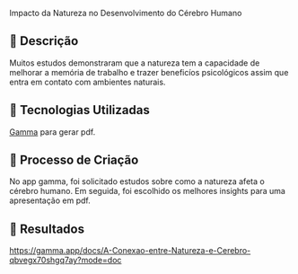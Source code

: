 Impacto da Natureza no Desenvolvimento do Cérebro Humano
## 📒 Descrição
Muitos estudos demonstraram que a natureza tem a capacidade de melhorar a memória de trabalho e trazer beneficíos psicológicos assim que entra em contato com ambientes naturais. 
## 🤖 Tecnologias Utilizadas
[Gamma](https://gamma.app/) para gerar pdf.
## 🧐 Processo de Criação
No app gamma, foi solicitado estudos sobre como a natureza afeta o cérebro humano. Em seguida, foi escolhido os melhores insights para uma apresentação em pdf.
## 🚀 Resultados
https://gamma.app/docs/A-Conexao-entre-Natureza-e-Cerebro-qbvegx70shgq7ay?mode=doc